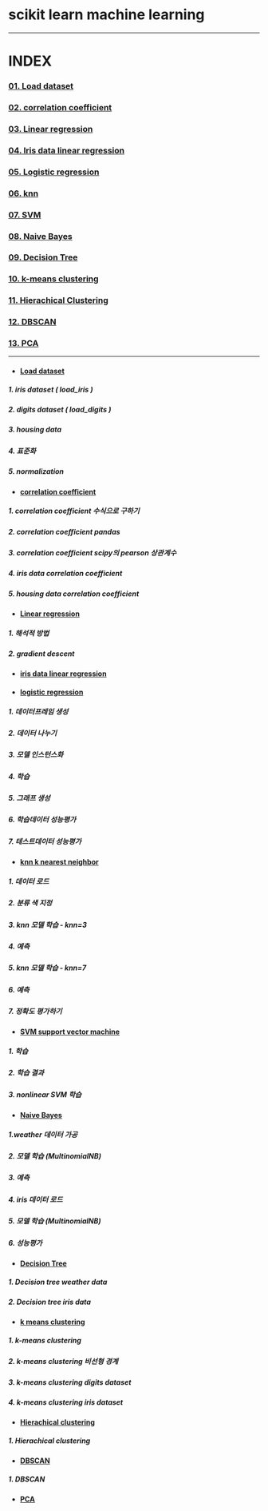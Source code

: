# scikit learn machine learning
---
# INDEX   
### [01. Load dataset](#load-dataset)   
### [02. correlation coefficient](#correlation-coefficient)   
### [03. Linear regression](#linear-regression)   
### [04. Iris data linear regression](#iris-data-linear-regression)   
### [05. Logistic regression](#logistic-regression)   
### [06. knn](#knn-k-nearest-neighbor)   
### [07. SVM](#svm-support-vector-machine)   
### [08. Naive Bayes](#naive-bayes)   
### [09. Decision Tree](#decision-tree)   
### [10. k-means clustering](#k-means-clustering)   

### [11. Hierachical Clustering](#hierachical-clustering)   
### [12. DBSCAN](#dbscan)   
### [13. PCA](#pca)   



---
* #### [Load dataset](https://github.com/ejcho3792/TIL/blob/master/Python/scikit_learn/sklearn_exe_01.ipynb)   
##### 1. iris dataset ( load_iris )   
##### 2. digits dataset ( load_digits )   
##### 3. housing data   
##### 4. 표준화   
##### 5. normalization   

* #### [correlation coefficient](https://github.com/ejcho3792/TIL/blob/master/Python/scikit_learn/sklearn_exe_02.ipynb)   
##### 1. correlation coefficient 수식으로 구하기   
##### 2. correlation coefficient pandas   
##### 3. correlation coefficient scipy의 pearson 상관계수   
##### 4. iris data correlation coefficient   
##### 5. housing data correlation coefficient   

* #### [Linear regression](https://github.com/ejcho3792/TIL/blob/master/Python/scikit_learn/sklearn_exe_03.ipynb)   
##### 1. 해석적 방법   
##### 2. gradient descent   

* #### [iris data linear regression](https://github.com/ejcho3792/TIL/blob/master/Python/scikit_learn/sklearn_exe_04.ipynb)   

* #### [logistic regression](https://github.com/ejcho3792/TIL/blob/master/Python/scikit_learn/sklearn_exe_05.ipynb)   
##### 1. 데이터프레임 생성   
##### 2. 데이터 나누기   
##### 3. 모델 인스턴스화   
##### 4. 학습   
##### 5. 그래프 생성   
##### 6. 학습데이터 성능평가   
##### 7. 테스트데이터 성능평가   

* #### [knn k nearest neighbor](https://github.com/ejcho3792/TIL/blob/master/Python/scikit_learn/sklearn_exe_06.ipynb)   
##### 1. 데이터 로드   
##### 2. 분류 색 지정   
##### 3. knn 모델 학습 - knn=3   
##### 4. 예측   
##### 5. knn 모델 학습 - knn=7   
##### 6. 예측   
##### 7. 정확도 평가하기   

* #### [SVM support vector machine](https://github.com/ejcho3792/TIL/blob/master/Python/scikit_learn/sklearn_exe_07.ipynb)   
##### 1. 학습   
##### 2. 학습 결과   
##### 3. nonlinear SVM 학습

* #### [Naive Bayes](https://github.com/ejcho3792/TIL/blob/master/Python/scikit_learn/sklearn_exe_08.ipynb)   
##### 1.weather 데이터 가공   
##### 2. 모델 학습 (MultinomialNB)   
##### 3. 예측   
##### 4. iris 데이터 로드   
##### 5. 모델 학습 (MultinomialNB)   
##### 6. 성능평가   

* #### [Decision Tree](https://github.com/ejcho3792/TIL/blob/master/Python/scikit_learn/sklearn_exe_09.ipynb)   
##### 1. Decision tree weather data   
##### 2. Decision tree iris data   

* #### [k means clustering](https://github.com/ejcho3792/TIL/blob/master/Python/scikit_learn/sklearn_exe_10.ipynb)   
##### 1. k-means clustering   
##### 2. k-means clustering 비선형 경계   
##### 3. k-means clustering digits dataset   
##### 4. k-means clustering iris dataset   

* #### [Hierachical clustering](https://github.com/ejcho3792/TIL/blob/master/Python/scikit_learn/sklearn_exe_11.ipynb)   
##### 1. Hierachical clustering   

* #### [DBSCAN](https://github.com/ejcho3792/TIL/blob/master/Python/scikit_learn/sklearn_exe_12.ipynb)   
##### 1. DBSCAN   

* #### [PCA](https://github.com/ejcho3792/TIL/blob/master/Python/scikit_learn/sklearn_exe_13.ipynb)   
#####











